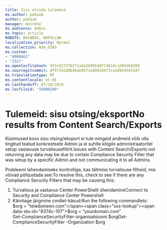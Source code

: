 ```yaml
---
title: Sisu otsida tulemeid
ms.author: pebaum
author: pebaum
manager: mnirkhe
ms.audience: Admin
ms.topic: article
ROBOTS: NOINDEX, NOFOLLOW
localization_priority: Normal
ms.collection: Adm_O365
ms.custom:
- "9000661"
- "2527"
ms.openlocfilehash: 9f2c0273762f1a4a2b905487f461dc1d05db9209
ms.sourcegitcommit: 8f97342d8b46ab05f1e89018473caad9d35431df
ms.translationtype: MT
ms.contentlocale: et-EE
ms.lasthandoff: 07/19/2019
ms.locfileid: "35800298"
---
```

# <a name="no-results-from-content-searchexports"></a><span data-ttu-id="8374c-102">Tulemeid: sisu otsing/eksport</span><span class="sxs-lookup"><span data-stu-id="8374c-102">No results from Content Search/Exports</span></span>

<span data-ttu-id="8374c-103">Küsimused koos sisu otsing/eksport ei tule mingeid andmeid võib olla tingitud teatud konkreetsete Admin ja ei suhtle kõigile administraatoritel setup vastavuse turvalisusefiltrit.</span><span class="sxs-lookup"><span data-stu-id="8374c-103">Issues with Content Search/Exports not returning any data may be due to certain Compliance Security Filter that was setup by a specific Admin and not communicating it to all Admins.</span></span>

<span data-ttu-id="8374c-104">Probleemi lahendamiseks kontrollige, kas täitmise turvalisuse filtreid, mis võivad põhjustada see:</span><span class="sxs-lookup"><span data-stu-id="8374c-104">To resolve this, check to see if there are any Compliance Security Filters that may be causing this:</span></span>
1. <span data-ttu-id="8374c-105">Turvalisus ja vastavus Center PowerShelli ühendamine</span><span class="sxs-lookup"><span data-stu-id="8374c-105">Connect to Security and Compliance Center Powershell</span></span>
2. <span data-ttu-id="8374c-106">Käivitage järgmine cmdlet-käsud:</span><span class="sxs-lookup"><span data-stu-id="8374c-106">Run the following commandlets:</span></span>
<br><span data-ttu-id="8374c-107">$org = "teiedomeen.com"</span><span class="sxs-lookup"><span data-stu-id="8374c-107">$org = “yourdomain.com”</span></span>
<br><span data-ttu-id="8374c-108">Get-ComplianceSecurityFilter-organisatsiooni $org</span><span class="sxs-lookup"><span data-stu-id="8374c-108">Get-ComplianceSecurityFilter -Organization $org</span></span>